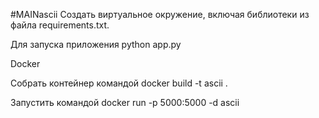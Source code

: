 #MAINascii
Создать виртуальное окружение, включая библиотеки из файла requirements.txt.

Для запуска приложения python app.py

Docker

Собрать контейнер командой docker build -t ascii .

Запустить командой docker run -p 5000:5000 -d ascii